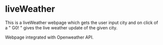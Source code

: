 # liveWeather

This is a liveWeather webpage which gets the user input city 
and on click of a " G0! " gives the live weather update of the given city.

Webpage integrated with Openweather API.
